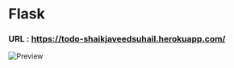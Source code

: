 # Flask
### URL : https://todo-shaikjaveedsuhail.herokuapp.com/
![Preview](https://i.imgur.com/Pv9Db4Z.png)
